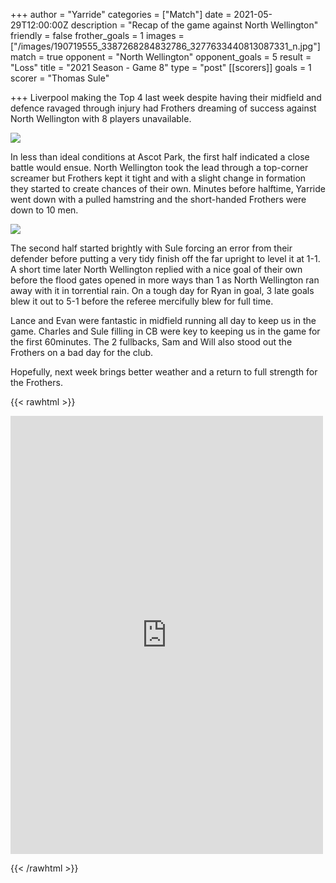 +++
author = "Yarride"
categories = ["Match"]
date = 2021-05-29T12:00:00Z
description = "Recap of the game against North Wellington"
friendly = false
frother_goals = 1
images = ["/images/190719555_3387268284832786_3277633440813087331_n.jpg"]
match = true
opponent = "North Wellington"
opponent_goals = 5
result = "Loss"
title = "2021 Season - Game 8"
type = "post"
[[scorers]]
goals = 1
scorer = "Thomas Sule"

+++
Liverpool making the Top 4 last week despite having their midfield and defence ravaged through injury had Frothers dreaming of success against North Wellington with 8 players unavailable.

![](/images/192240802_3387268318166116_1669356671133604472_n-1.jpg)

In less than ideal conditions at Ascot Park, the first half indicated a close battle would ensue. North Wellington took the lead through a top-corner screamer but Frothers kept it tight and with a slight change in formation they started to create chances of their own. Minutes before halftime, Yarride went down with a pulled hamstring and the short-handed Frothers were down to 10 men.

![](/images/195043531_3387269931499288_3992335445194088012_n.jpg)

The second half started brightly with Sule forcing an error from their defender before putting a very tidy finish off the far upright to level it at 1-1. A short time later North Wellington replied with a nice goal of their own before the flood gates opened in more ways than 1 as North Wellington ran away with it in torrential rain. On a tough day for Ryan in goal, 3 late goals blew it out to 5-1 before the referee mercifully blew for full time.

Lance and Evan were fantastic in midfield running all day to keep us in the game. Charles and Sule filling in CB were key to keeping us in the game for the first 60minutes. The 2 fullbacks, Sam and Will also stood out the Frothers on a bad day for the club.

Hopefully, next week brings better weather and a return to full strength for the Frothers.

{{< rawhtml >}}
<div class="row">
<iframe src="https://www.facebook.com/plugins/post.php?href=https%3A%2F%2Fwww.facebook.com%2FNZSundayFootball%2Fposts%2F3387270341499247&show_text=true&width=500" width="500" height="701" style="border:none;overflow:hidden" scrolling="no" frameborder="0" allowfullscreen="true" allow="autoplay; clipboard-write; encrypted-media; picture-in-picture; web-share"></iframe>
</div>

{{< /rawhtml >}}